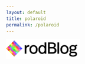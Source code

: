 ```yaml
---
layout: default
title: polaroid
permalink: /polaroid
---
```

<!-- add our super special image!-->
<img src="../assets/png/rodPolaroid.png" alt="rodTitle" style="max-width:200px;">
